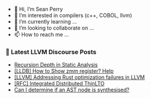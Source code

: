 - 👋 Hi, I’m Sean Perry
- 👀 I’m interested in compilers (c++, COBOL, llvm)
- 🌱 I’m currently learning ...
- 💞️ I’m looking to collaborate on ...
- 📫 How to reach me ...

<!---
s66perry/s66perry is a ✨ special ✨ repository because its `README.md` (this file) appears on your GitHub profile.
You can click the Preview link to take a look at your changes.
--->
### 📕 Latest LLVM Discourse Posts

<!-- DISCOURSE-LLVM:START -->
- [Recursion Depth in Static Analysis](https://discourse.llvm.org/t/recursion-depth-in-static-analysis/63832#post_7)
- [[LLDB] How to Show zmm register? Help](https://discourse.llvm.org/t/lldb-how-to-show-zmm-register-help/69675#post_1)
- [[LLVM] Addressing Rust optimization failures in LLVM](https://discourse.llvm.org/t/llvm-addressing-rust-optimization-failures-in-llvm/68096#post_19)
- [[RFC] Integrated Distributed ThinLTO](https://discourse.llvm.org/t/rfc-integrated-distributed-thinlto/69641#post_9)
- [Can I determine if an AST node is synthesised?](https://discourse.llvm.org/t/can-i-determine-if-an-ast-node-is-synthesised/69623#post_4)
<!-- DISCOURSE-LLVM:END -->
